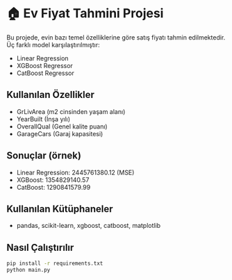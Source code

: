 # 🏠 Ev Fiyat Tahmini Projesi

Bu projede, evin bazı temel özelliklerine göre satış fiyatı tahmin edilmektedir. Üç farklı model karşılaştırılmıştır:

- Linear Regression
- XGBoost Regressor
- CatBoost Regressor

## Kullanılan Özellikler
- GrLivArea (m2 cinsinden yaşam alanı)
- YearBuilt (İnşa yılı)
- OverallQual (Genel kalite puanı)
- GarageCars (Garaj kapasitesi)

## Sonuçlar (örnek)
- Linear Regression: 2445761380.12 (MSE)
- XGBoost: 1354829140.57
- CatBoost: 1290841579.99

## Kullanılan Kütüphaneler
- pandas, scikit-learn, xgboost, catboost, matplotlib

## Nasıl Çalıştırılır
```bash
pip install -r requirements.txt
python main.py